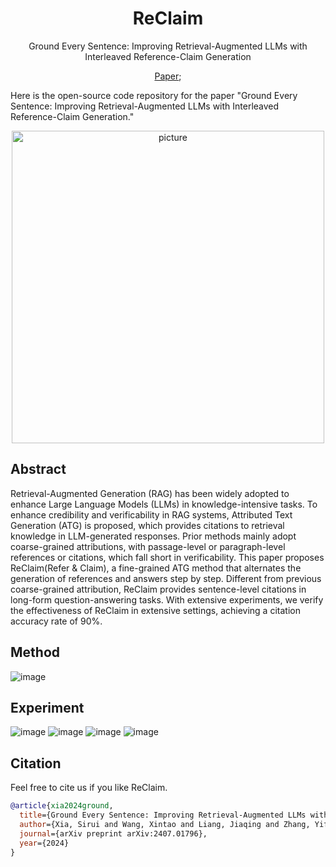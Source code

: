 <div align= "center">
    <h1> ReClaim </h1>
</div>

<p align="center">  
Ground Every Sentence: Improving Retrieval-Augmented LLMs with Interleaved Reference-Claim Generation
</p>

<p align="center">  
<a href="https://arxiv.org/pdf/2407.01796">Paper</a>; 
</p>

Here is the open-source code repository for the paper "Ground Every Sentence: Improving Retrieval-Augmented LLMs with Interleaved Reference-Claim Generation."

<p align="center">
  <img src="https://github.com/user-attachments/assets/5174d348-9454-4500-9fef-42c656af8425" alt="picture" width="500">
</p>

## Abstract
Retrieval-Augmented Generation (RAG) has been widely adopted to enhance Large Language Models (LLMs) in knowledge-intensive tasks. To enhance credibility and verificability in RAG systems, Attributed Text Generation (ATG) is proposed, which provides citations to retrieval knowledge in LLM-generated responses. Prior methods mainly adopt coarse-grained attributions, with passage-level or paragraph-level references or citations, which fall short in verificability. This paper proposes ReClaim(Refer & Claim), a fine-grained ATG method that alternates the generation of references and answers step by step. Different from previous coarse-grained attribution, ReClaim provides sentence-level citations in long-form question-answering tasks. With extensive experiments, we verify the effectiveness of ReClaim in extensive settings, achieving a citation accuracy rate of 90%.

## Method
![image](https://github.com/user-attachments/assets/ebee1835-dca3-4dd2-8ba6-8bfd540ed825)

## Experiment
![image](https://github.com/user-attachments/assets/88a8216f-9c26-4f54-9636-8d20a095852d)
![image](https://github.com/user-attachments/assets/7f4d35ac-3757-4021-973e-129defd7b13f)
![image](https://github.com/user-attachments/assets/ffd7b9de-053b-41ce-b010-57e2443c3081) ![image](https://github.com/user-attachments/assets/9f71326b-0a3a-42dc-b839-e61733b18692)

## Citation

Feel free to cite us if you like ReClaim.
```bibtex
@article{xia2024ground,
  title={Ground Every Sentence: Improving Retrieval-Augmented LLMs with Interleaved Reference-Claim Generation},
  author={Xia, Sirui and Wang, Xintao and Liang, Jiaqing and Zhang, Yifei and Zhou, Weikang and Deng, Jiaji and Yu, Fei and Xiao, Yanghua},
  journal={arXiv preprint arXiv:2407.01796},
  year={2024}
}
```
